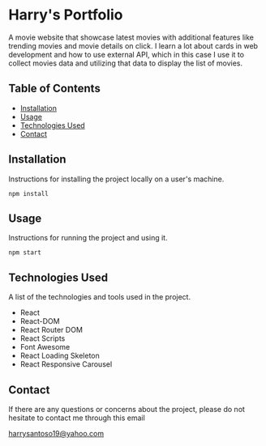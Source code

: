 # Harry's Portfolio

A movie website that showcase latest movies with additional features like trending movies and movie details on click.
I learn a lot about cards in web development and how to use external API, which in this case I use it to collect movies data and
utilizing that data to display the list of movies.

## Table of Contents

- [Installation](#installation)
- [Usage](#usage)
- [Technologies Used](#technologies-used)
- [Contact](#contact)

## Installation

Instructions for installing the project locally on a user's machine.

`npm install`

## Usage

Instructions for running the project and using it.

`npm start`

## Technologies Used

A list of the technologies and tools used in the project.

- React
- React-DOM
- React Router DOM
- React Scripts
- Font Awesome
- React Loading Skeleton
- React Responsive Carousel

## Contact

If there are any questions or concerns about the project, please do not hesitate to contact me through this email

harrysantoso19@yahoo.com
